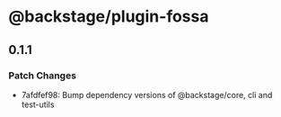 # @backstage/plugin-fossa

## 0.1.1

### Patch Changes

- 7afdfef98: Bump dependency versions of @backstage/core, cli and test-utils

